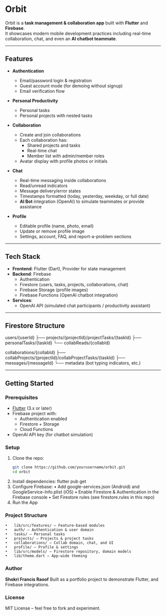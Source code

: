 # Orbit

Orbit is a **task management & collaboration app** built with **Flutter** and **Firebase**.  
It showcases modern mobile development practices including real-time collaboration, chat, and even an **AI chatbot teammate**.

---

## Features

- **Authentication**
  - Email/password login & registration
  - Guest account mode (for demoing without signup)
  - Email verification flow

- **Personal Productivity**
  - Personal tasks
  - Personal projects with nested tasks

- **Collaboration**
  - Create and join collaborations
  - Each collaboration has:
    - Shared projects and tasks
    - Real-time chat
    - Member list with admin/member roles
  - Avatar display with profile photos or initials

- **Chat**
  - Real-time messaging inside collaborations
  - Read/unread indicators
  - Message delivery/error states
  - Timestamps formatted (today, yesterday, weekday, or full date)
  - **AI Bot** integration (OpenAI) to simulate teammates or provide assistance

- **Profile**
  - Editable profile (name, photo, email)
  - Update or remove profile image
  - Settings, account, FAQ, and report-a-problem sections

---

## Tech Stack

- **Frontend**: Flutter (Dart), Provider for state management
- **Backend**: Firebase
  - Authentication
  - Firestore (users, tasks, projects, collaborations, chat)
  - Firebase Storage (profile images)
  - Firebase Functions (OpenAI chatbot integration)
- **Services**:
  - OpenAI API (simulated chat participants / productivity assistant)

---

## Firestore Structure
users/{userId}
├── projects/{projectId}/projectTasks/{taskId}
├── personalTasks/{taskId}
└── collabReads/{collabId}

collaborations/{collabId}
├── collabProjects/{projectId}/collabProjectTasks/{taskId}
├── messages/{messageId}
└── metadata (bot typing indicators, etc.)


---

## Getting Started

### Prerequisites
- [Flutter](https://flutter.dev/docs/get-started/install) (3.x or later)
- Firebase project with:
  - Authentication enabled
  - Firestore + Storage
  - Cloud Functions
- OpenAI API key (for chatbot simulation)

### Setup
1. Clone the repo:
   ```bash
   git clone https://github.com/yourusername/orbit.git
   cd orbit
2.	Install dependencies:
    flutter pub get
3.	Configure Firebase:
	•	Add google-services.json (Android) and GoogleService-Info.plist (iOS)
	•	Enable Firestore & Authentication in the Firebase console
	•	Set Firestore rules (see firestore.rules in this repo)
4.	Run the App

### Project Structure
	•	lib/src/features/ — Feature-based modules
	•	auth/ — Authentication & user domain
	•	tasks/ — Personal tasks
	•	projects/ — Projects & project tasks
	•	collaborations/ — Collab domain, chat, and UI
	•	profile/ — Profile & settings
	•	lib/src/models/ — Firestore repository, domain models
	•	lib/theme.dart — App-wide theming


### Author

**Shokri Francis Raoof**
Built as a portfolio project to demonstrate Flutter, and Firebase integrations.


### License

MIT License – feel free to fork and experiment.
